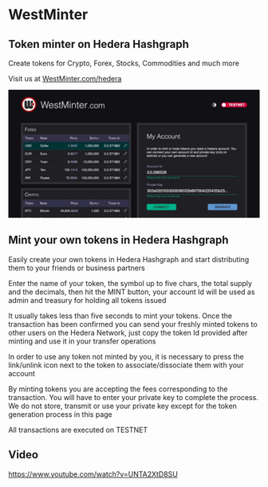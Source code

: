 # WestMinter

## Token minter on Hedera Hashgraph

Create tokens for Crypto, Forex, Stocks, Commodities and much more

Visit us at [WestMinter.com/hedera](https://westminter.com/hedera)

![Screenshot](media/screenshot.jpg)

## Mint your own tokens in Hedera Hashgraph

Easily create your own tokens in Hedera Hashgraph and start distributing them to your friends or business partners

Enter the name of your token, the symbol up to five chars, the total supply and the decimals, then hit the MINT button, your account Id will be used as admin and treasury for holding all tokens issued

It usually takes less than five seconds to mint your tokens. Once the transaction has been confirmed you can send your freshly minted tokens to other users on the Hedera Network, just copy the token Id provided after minting and use it in your transfer operations

In order to use any token not minted by you, it is necessary to press the link/unlink icon next to the token to associate/dissociate them with your account

By minting tokens you are accepting the fees corresponding to the transaction. You will have to enter your private key to complete the process. We do not store, transmit or use your private key except for the token generation process in this page

All transactions are executed on TESTNET

## Video

https://www.youtube.com/watch?v=UNTA2XtD8SU